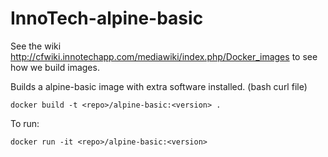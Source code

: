 InnoTech-alpine-basic
=====================

See the wiki  http://cfwiki.innotechapp.com/mediawiki/index.php/Docker_images to see how we build images.

Builds a alpine-basic image with extra software installed. (bash curl file)

```
docker build -t <repo>/alpine-basic:<version> .
```

To run:

```
docker run -it <repo>/alpine-basic:<version> 
```

